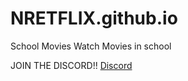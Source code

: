 # NRETFLIX.github.io
School Movies
Watch Movies in school 

JOIN THE DISCORD!! [Discord](https://discord.gg/B7RAq2Hy8P)
